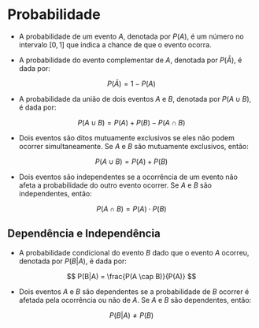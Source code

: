 # Probabilidade

- A probabilidade de um evento $A$, denotada por $P(A)$, é um número no intervalo $[0,1]$ que indica a chance de que o evento ocorra.

- A probabilidade do evento complementar de $A$, denotada por $P(\bar{A})$, é dada por:

$$ P(\bar{A}) = 1 - P(A) $$

- A probabilidade da união de dois eventos $A$ e $B$, denotada por $P(A \cup B)$, é dada por:

$$ P(A \cup B) = P(A) + P(B) - P(A \cap B) $$

- Dois eventos são ditos mutuamente exclusivos se eles não podem ocorrer simultaneamente. Se $A$ e $B$ são mutuamente exclusivos, então:

$$ P(A \cup B) = P(A) + P(B) $$

- Dois eventos são independentes se a ocorrência de um evento não afeta a probabilidade do outro evento ocorrer. Se $A$ e $B$ são independentes, então:

$$ P(A \cap B) = P(A) \cdot P(B) $$

## Dependência e Independência

- A probabilidade condicional do evento $B$ dado que o evento $A$ ocorreu, denotada por $P(B|A)$, é dada por:

$$ P(B|A) = \frac{P(A \cap B)}{P(A)} $$

- Dois eventos $A$ e $B$ são dependentes se a probabilidade de $B$ ocorrer é afetada pela ocorrência ou não de $A$. Se $A$ e $B$ são dependentes, então:

$$ P(B|A) \neq P(B) $$